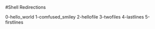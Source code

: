 #Shell Redirections

0-hello_world
1-comfused_smiley
2-hellofile
3-twofiles
4-lastlines
5-firstlines
